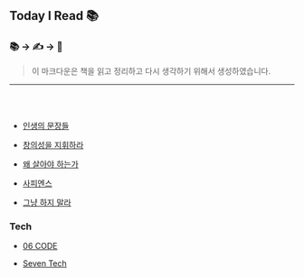 ##  Today I Read 📚
### 📚 -> ✍️ -> 💭

> 이 마크다운은 책을 읽고 정리하고 다시 생각하기 위해서 생성하였습니다.
___
 
<br>
<br>

- <a href="https://github.com/YuLim2/TIR/tree/master/%EC%9D%B8%EC%83%9D%EC%9D%98%20%EB%AC%B8%EC%9E%A5%EB%93%A4"> 인생의 문장들 </a>

- <a href="https://github.com/YuLim2/TIR/tree/master/%EC%B0%BD%EC%9D%98%EC%84%B1%EC%9D%84%20%EC%A7%80%ED%9C%98%ED%95%98%EB%9D%BC">창의성을 지휘하라</a>

- <a href="https://github.com/YuLim2/TIR/tree/master/%EC%99%9C%20%EC%82%B4%EC%95%84%EC%95%BC%20%ED%95%98%EB%8A%94%EA%B0%80">왜 살아야 하는가</a>

- <a href="https://github.com/YuLim2/TIR/tree/master/%EC%82%AC%ED%94%BC%EC%97%94%EC%8A%A4">사피엔스</a>

- <a href="https://github.com/YuLim2/TIR/tree/master/%EA%B7%B8%EB%83%A5%20%ED%95%98%EC%A7%80%20%EB%A7%90%EB%9D%BC">그냥 하지 말라</a>

### Tech

- <a href="https://github.com/YuLim2/TIR/tree/master/06%20CODE">06 CODE</a>

- <a href="https://github.com/YuLim2/TIR/tree/master/Seven_Tech">Seven Tech</a>


